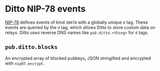 # Ditto NIP-78 events

[NIP-78](https://github.com/nostr-protocol/nips/blob/master/78.md) defines events of kind `30078` with a globally unique `d` tag. These events are queried by the `d` tag, which allows Ditto to store custom data on relays. Ditto uses reverse DNS names like `pub.ditto.<thing>` for `d` tags.

## `pub.ditto.blocks`

An encrypted array of blocked pubkeys, JSON stringified and encrypted with `nip07.encrypt`.